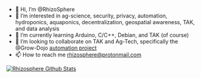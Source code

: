 - 👋 Hi, I’m @RhizoSphere
- 👀 I’m interested in ag-science, security, privacy, automation, hydroponics, aquaponics, decentralization, geospatial awareness, TAK, and data analysis
- 🌱 I’m currently learning Arduino, C/C++, Debian, and TAK (of course)
- 💞️ I’m looking to collaborate on TAK and Ag-Tech, specifically the @Grow-Dojo [automation project](https://github.com/Grow-Dojo)
- 📫 How to reach me rhizosphere@protonmail.com

[![Rhizosphere Github Stats](https://github-readme-stats.vercel.app/api?username=Rhizosphere)](https://github.com/anuraghazra/github-readme-stats)

<!---
RhizoSphere/RhizoSphere is a ✨ special ✨ repository because its `README.md` (this file) appears on your GitHub profile.
You can click the Preview link to take a look at your changes.
--->
